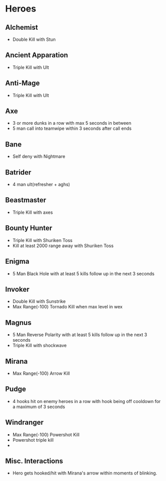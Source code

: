 Heroes
======
Alchemist
---------
* Double Kill with Stun

Ancient Apparation
------------------
* Triple Kill with Ult

Anti-Mage
---------
* Triple Kill with Ult

Axe
---
* 3 or more dunks in a row with max 5 seconds in between
* 5 man call into teamwipe within 3 seconds after call ends

Bane
----
* Self deny with Nightmare

Batrider
--------
* 4 man ult(refresher + aghs)

Beastmaster
-----------
* Triple Kill with axes

Bounty Hunter
-------------
* Triple Kill with Shuriken Toss
* Kill at least 2000 range away with Shuriken Toss

Enigma
------
* 5 Man Black Hole with at least 5 kills follow up in the next 3 seconds

Invoker
-------
* Double Kill with Sunstrike
* Max Range(-100) Tornado Kill when max level in wex

Magnus
------
* 5 Man Reverse Polarity with at least 5 kills follow up in the next 3 seconds
* Triple Kill with shockwave

Mirana
------
* Max Range(-100) Arrow Kill

Pudge
-----
* 4 hooks hit on enemy heroes in a row with hook being off cooldown for a maximum of 3 seconds

Windranger
----------
* Max Range(-100) Powershot Kill
* Powershot triple kill
* 

Misc. Interactions
------------------
* Hero gets hooked/hit with Mirana's arrow within moments of blinking.
